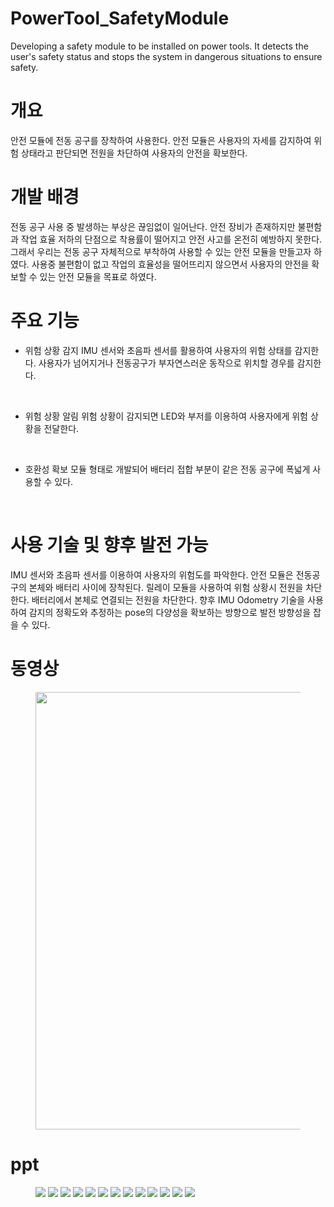 # PowerTool_SafetyModule
Developing a safety module to be installed on power tools. It detects the user's safety status and stops the system in dangerous situations to ensure safety.

# 개요
안전 모듈에 전동 공구를 장착하여 사용한다. 안전 모듈은 사용자의 자세를 감지하여 위험 상태라고 판단되면 전원을 차단하여 사용자의 안전을 확보한다.
<br>
# 개발 배경
전동 공구 사용 중 발생하는 부상은 끊임없이 일어난다. 안전 장비가 존재하지만 불편함과 작업 효율 저하의 단점으로 착용률이 떨어지고 안전 사고를 온전히 예방하지 못한다. 그래서 우리는 전동 공구 자체적으로 부착하여 사용할 수 있는 안전 모듈을 만들고자 하였다. 사용중 불편함이 없고 작업의 효율성을 떨어뜨리지 않으면서 사용자의 안전을 확보할 수 있는 안전 모듈을 목표로 하였다.
<br>

# 주요 기능
- 위험 상황 감지
IMU 센서와 초음파 센서를 활용하여 사용자의 위험 상태를 감지한다. 사용자가 넘어지거나 전동공구가 부자연스러운 동작으로 위치할 경우를 감지한다.
<br>

- 위험 상황 알림
위험 상황이 감지되면 LED와 부저를 이용하여 사용자에게 위험 상황을 전달한다.
<br>

- 호환성 확보
모듈 형태로 개발되어 배터리 접합 부분이 같은 전동 공구에 폭넓게 사용할 수 있다.
<br>

# 사용 기술 및 향후 발전 가능
IMU 센서와 초음파 센서를 이용하여 사용자의 위험도를 파악한다. 안전 모듈은 전동공구의 본체와 배터리 사이에 장착된다. 릴레이 모듈을 사용하여 위험 상황시 전원을 차단한다. 배터리에서 본체로 연결되는 전원을 차단한다.
향후 IMU Odometry 기술을 사용하여 감지의 정확도와 추정하는 pose의 다양성을 확보하는 방향으로 발전 방향성을 잡을 수 있다.

# 동영상
<figure>
  <p align="center">
    <img src="https://github.com/tuuktuc86/PowerTool_SafetyModule/blob/main/images/video.gif" width = "700">
  </p>
</figure>

# ppt
<figure>
  <img src="https://github.com/tuuktuc86/PowerTool_SafetyModule/blob/main/images/ppt/001.jpg">
  <img src="https://github.com/tuuktuc86/PowerTool_SafetyModule/blob/main/images/ppt/002.jpg">
  <img src="https://github.com/tuuktuc86/PowerTool_SafetyModule/blob/main/images/ppt/003.jpg">
  <img src="https://github.com/tuuktuc86/PowerTool_SafetyModule/blob/main/images/ppt/004.jpg">
  <img src="https://github.com/tuuktuc86/PowerTool_SafetyModule/blob/main/images/ppt/005.jpg">
  <img src="https://github.com/tuuktuc86/PowerTool_SafetyModule/blob/main/images/ppt/006.jpg">
  <img src="https://github.com/tuuktuc86/PowerTool_SafetyModule/blob/main/images/ppt/007.jpg">
  <img src="https://github.com/tuuktuc86/PowerTool_SafetyModule/blob/main/images/ppt/008.jpg">
  <img src="https://github.com/tuuktuc86/PowerTool_SafetyModule/blob/main/images/ppt/009.jpg">
  <img src="https://github.com/tuuktuc86/PowerTool_SafetyModule/blob/main/images/ppt/010.jpg">
  <img src="https://github.com/tuuktuc86/PowerTool_SafetyModule/blob/main/images/ppt/011.jpg">
  <img src="https://github.com/tuuktuc86/PowerTool_SafetyModule/blob/main/images/ppt/012.jpg">
  <img src="https://github.com/tuuktuc86/PowerTool_SafetyModule/blob/main/images/ppt/014.jpg">
</figure>
